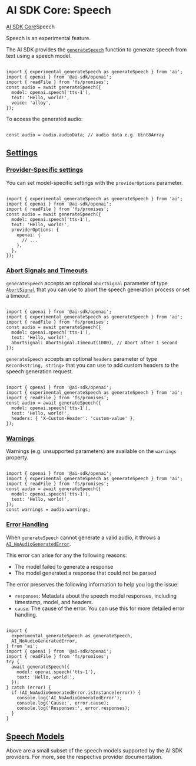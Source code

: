 # AI SDK Core: Speech
[AI SDK Core](https://ai-sdk.dev/docs/ai-sdk-core)Speech

Speech is an experimental feature.

The AI SDK provides the [`generateSpeech`](https://ai-sdk.dev/docs/reference/ai-sdk-core/generate-speech) function to generate speech from text using a speech model.

```

import { experimental_generateSpeech as generateSpeech } from 'ai';
import { openai } from '@ai-sdk/openai';
import { readFile } from 'fs/promises';
const audio = await generateSpeech({
  model: openai.speech('tts-1'),
  text: 'Hello, world!',
  voice: 'alloy',
});
```


To access the generated audio:

```

const audio = audio.audioData; // audio data e.g. Uint8Array
```


[Settings](#settings)
---------------------

### [Provider-Specific settings](#provider-specific-settings)

You can set model-specific settings with the `providerOptions` parameter.

```

import { experimental_generateSpeech as generateSpeech } from 'ai';
import { openai } from '@ai-sdk/openai';
import { readFile } from 'fs/promises';
const audio = await generateSpeech({
  model: openai.speech('tts-1'),
  text: 'Hello, world!',
  providerOptions: {
    openai: {
      // ...
    },
  },
});
```


### [Abort Signals and Timeouts](#abort-signals-and-timeouts)

`generateSpeech` accepts an optional `abortSignal` parameter of type [`AbortSignal`](https://developer.mozilla.org/en-US/docs/Web/API/AbortSignal) that you can use to abort the speech generation process or set a timeout.

```

import { openai } from '@ai-sdk/openai';
import { experimental_generateSpeech as generateSpeech } from 'ai';
import { readFile } from 'fs/promises';
const audio = await generateSpeech({
  model: openai.speech('tts-1'),
  text: 'Hello, world!',
  abortSignal: AbortSignal.timeout(1000), // Abort after 1 second
});
```


`generateSpeech` accepts an optional `headers` parameter of type `Record<string, string>` that you can use to add custom headers to the speech generation request.

```

import { openai } from '@ai-sdk/openai';
import { experimental_generateSpeech as generateSpeech } from 'ai';
import { readFile } from 'fs/promises';
const audio = await generateSpeech({
  model: openai.speech('tts-1'),
  text: 'Hello, world!',
  headers: { 'X-Custom-Header': 'custom-value' },
});
```


### [Warnings](#warnings)

Warnings (e.g. unsupported parameters) are available on the `warnings` property.

```

import { openai } from '@ai-sdk/openai';
import { experimental_generateSpeech as generateSpeech } from 'ai';
import { readFile } from 'fs/promises';
const audio = await generateSpeech({
  model: openai.speech('tts-1'),
  text: 'Hello, world!',
});
const warnings = audio.warnings;
```


### [Error Handling](#error-handling)

When `generateSpeech` cannot generate a valid audio, it throws a [`AI_NoAudioGeneratedError`](https://ai-sdk.dev/docs/reference/ai-sdk-errors/ai-no-audio-generated-error).

This error can arise for any the following reasons:

*   The model failed to generate a response
*   The model generated a response that could not be parsed

The error preserves the following information to help you log the issue:

*   `responses`: Metadata about the speech model responses, including timestamp, model, and headers.
*   `cause`: The cause of the error. You can use this for more detailed error handling.

```

import {
  experimental_generateSpeech as generateSpeech,
  AI_NoAudioGeneratedError,
} from 'ai';
import { openai } from '@ai-sdk/openai';
import { readFile } from 'fs/promises';
try {
  await generateSpeech({
    model: openai.speech('tts-1'),
    text: 'Hello, world!',
  });
} catch (error) {
  if (AI_NoAudioGeneratedError.isInstance(error)) {
    console.log('AI_NoAudioGeneratedError');
    console.log('Cause:', error.cause);
    console.log('Responses:', error.responses);
  }
}
```


[Speech Models](#speech-models)
-------------------------------

Above are a small subset of the speech models supported by the AI SDK providers. For more, see the respective provider documentation.